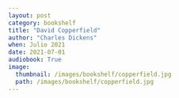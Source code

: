 ```yaml
---
layout: post
category: bookshelf
title: "David Copperfield"
author: "Charles Dickens"
when: Julio 2021
date: 2021-07-01
audiobook: True
image:
  thumbnail: /images/bookshelf/copperfield.jpg
  path: /images/bookshelf/copperfield.jpg
---
```

